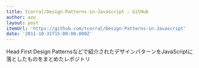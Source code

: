 ```yaml
---
title: tcorral/Design-Patterns-in-Javascript - GitHub
author: azu
layout: post
itemUrl: 'https://github.com/tcorral/Design-Patterns-in-Javascript'
date: '2011-10-31T15:00:00.000Z'
---
```

Head First Design Patternsなどで紹介されたデザインパターンをJavaScriptに落としたものをまとめたレポジトリ



